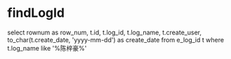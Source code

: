 findLogId
===
select rownum as row_num,
           t.id,
           t.log_id,
           t.log_name,
           t.create_user,
           to_char(t.create_date, 'yyyy-mm-dd') as create_date
      from e_log_id t
        where t.log_name like '%陈梓豪%'